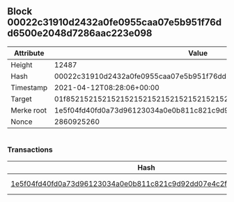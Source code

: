 ## Block 00022c31910d2432a0fe0955caa07e5b951f76dd6500e2048d7286aac223e098

Attribute | Value
--- | ---
Height | 12487
Hash | 00022c31910d2432a0fe0955caa07e5b951f76dd6500e2048d7286aac223e098
Timestamp | 2021-04-12T08:28:06+00:00
Target | 01f8521521521521521521521521521521521521521521521521521521521521
Merke root | 1e5f04fd40fd0a73d96123034a0e0b811c821c9d92dd07e4c2f2af95b30b51bc
Nonce | 2860925260

```

```

### Transactions

Hash | Amount
--- | ---
[1e5f04fd40fd0a73d96123034a0e0b811c821c9d92dd07e4c2f2af95b30b51bc](1e5f04fd40fd0a73d96123034a0e0b811c821c9d92dd07e4c2f2af95b30b51bc.md) | 10.00000000 SKEPTI 
